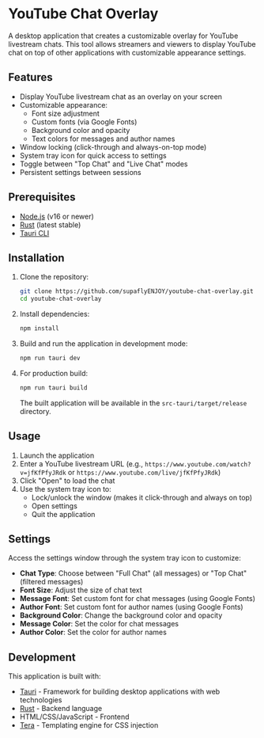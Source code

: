 # YouTube Chat Overlay

A desktop application that creates a customizable overlay for YouTube livestream chats. This tool allows streamers and viewers to display YouTube chat on top of other applications with customizable appearance settings.

## Features

- Display YouTube livestream chat as an overlay on your screen
- Customizable appearance:
  - Font size adjustment
  - Custom fonts (via Google Fonts)
  - Background color and opacity
  - Text colors for messages and author names
- Window locking (click-through and always-on-top mode)
- System tray icon for quick access to settings
- Toggle between "Top Chat" and "Live Chat" modes
- Persistent settings between sessions

## Prerequisites

- [Node.js](https://nodejs.org/) (v16 or newer)
- [Rust](https://www.rust-lang.org/tools/install) (latest stable)
- [Tauri CLI](https://tauri.app/v1/guides/getting-started/prerequisites)

## Installation

1. Clone the repository:

   ```bash
   git clone https://github.com/supaflyENJOY/youtube-chat-overlay.git
   cd youtube-chat-overlay
   ```

2. Install dependencies:

   ```bash
   npm install
   ```

3. Build and run the application in development mode:

   ```bash
   npm run tauri dev
   ```

4. For production build:
   ```bash
   npm run tauri build
   ```
   The built application will be available in the `src-tauri/target/release` directory.

## Usage

1. Launch the application
2. Enter a YouTube livestream URL (e.g., `https://www.youtube.com/watch?v=jfKfPfyJRdk` or `https://www.youtube.com/live/jfKfPfyJRdk`)
3. Click "Open" to load the chat
4. Use the system tray icon to:
   - Lock/unlock the window (makes it click-through and always on top)
   - Open settings
   - Quit the application

## Settings

Access the settings window through the system tray icon to customize:

- **Chat Type**: Choose between "Full Chat" (all messages) or "Top Chat" (filtered messages)
- **Font Size**: Adjust the size of chat text
- **Message Font**: Set custom font for chat messages (using Google Fonts)
- **Author Font**: Set custom font for author names (using Google Fonts)
- **Background Color**: Change the background color and opacity
- **Message Color**: Set the color for chat messages
- **Author Color**: Set the color for author names

## Development

This application is built with:

- [Tauri](https://tauri.app/) - Framework for building desktop applications with web technologies
- [Rust](https://www.rust-lang.org/) - Backend language
- HTML/CSS/JavaScript - Frontend
- [Tera](https://tera.netlify.app/) - Templating engine for CSS injection
